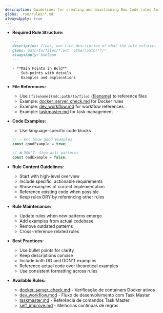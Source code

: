 ```yaml
---
description: Guidelines for creating and maintaining Roo Code rules to ensure consistency and effectiveness.
globs: .roo/rules/*.md
alwaysApply: true
---
```

- **Required Rule Structure:**
  ```markdown
  ---
  description: Clear, one-line description of what the rule enforces
  globs: path/to/files/*.ext, other/path/**/*
  alwaysApply: boolean
  ---

  - **Main Points in Bold**
    - Sub-points with details
    - Examples and explanations
  ```

- **File References:**
  - Use `[filename](mdc:path/to/file)` ([filename](mdc:filename)) to reference files
  - Example: [docker_server_check.md](mdc:.roo/rules/docker_server_check.md) for Docker rules
  - Example: [dev_workflow.md](mdc:.roo/rules/dev_workflow.md) for workflow references
  - Example: [taskmaster.md](mdc:.roo/rules/taskmaster.md) for task management

- **Code Examples:**
  - Use language-specific code blocks
  ```typescript
  // ✅ DO: Show good examples
  const goodExample = true;
  
  // ❌ DON'T: Show anti-patterns
  const badExample = false;
  ```

- **Rule Content Guidelines:**
  - Start with high-level overview
  - Include specific, actionable requirements
  - Show examples of correct implementation
  - Reference existing code when possible
  - Keep rules DRY by referencing other rules

- **Rule Maintenance:**
  - Update rules when new patterns emerge
  - Add examples from actual codebase
  - Remove outdated patterns
  - Cross-reference related rules

- **Best Practices:**
  - Use bullet points for clarity
  - Keep descriptions concise
  - Include both DO and DON'T examples
  - Reference actual code over theoretical examples
  - Use consistent formatting across rules

- **Available Rules:**
  - [docker_server_check.md](mdc:.roo/rules/docker_server_check.md) - Verificação de containers Docker ativos
  - [dev_workflow.mcd](mdc:.roo/rules/dev_workflow.md) - Fluxo de desenvolvimento com Task Master
  - [taskmaster.md](mdc:.roo/rules/taskmaster.md) - Referência de comandos Task Master
  - [self_improve.md](mdc:.roo/rules/self_improve.md) - Melhorias contínuas de regras 
